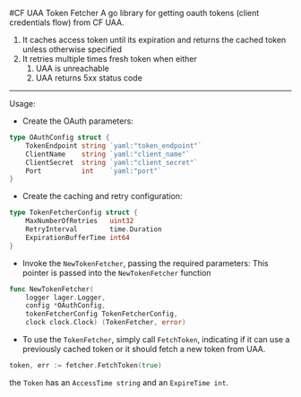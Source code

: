 #CF UAA Token Fetcher
A go library for getting oauth tokens (client credentials flow) from CF UAA.

1. It caches access token until its expiration and returns the cached token unless otherwise specified
1. It retries multiple times fresh token when either
	1. UAA is unreachable
	1. UAA returns 5xx status code

-------

Usage:

- Create the OAuth parameters:
```go
type OAuthConfig struct {
	TokenEndpoint string `yaml:"token_endpoint"`
	ClientName    string `yaml:"client_name"`
	ClientSecret  string `yaml:"client_secret"`
	Port          int    `yaml:"port"`
}
```
- Create the caching and retry configuration:
```go
type TokenFetcherConfig struct {
	MaxNumberOfRetries   uint32
	RetryInterval        time.Duration
	ExpirationBufferTime int64
}
```
- Invoke the `NewTokenFetcher`, passing the required parameters:
This pointer is passed into the `NewTokenFetcher` function
```go
func NewTokenFetcher(
	logger lager.Logger,
	config *OAuthConfig,
	tokenFetcherConfig TokenFetcherConfig,
	clock clock.Clock) (TokenFetcher, error)
```
- To use the `TokenFetcher`, simply call `FetchToken`, indicating if it can use a previously cached token or it should fetch a new token from UAA.
```go
token, err := fetcher.FetchToken(true)
```
the `Token` has an `AccessTime string` and an `ExpireTime int`.
